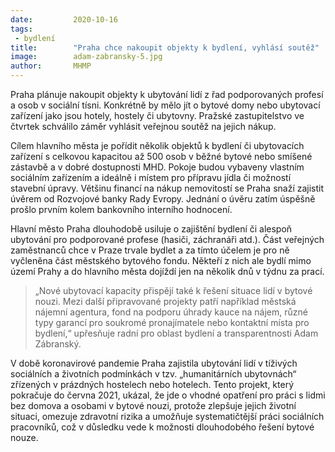 ```yaml
---
date:         2020-10-16
tags:         
 - bydlení
title:        "Praha chce nakoupit objekty k bydlení, vyhlásí soutěž"
image: 	      adam-zabransky-5.jpg
author:       MHMP
---
```


Praha plánuje nakoupit objekty k ubytování lidí z řad podporovaných profesí a osob v sociální tísni. Konkrétně by mělo jít o bytové domy nebo ubytovací zařízení jako jsou hotely, hostely či ubytovny. Pražské zastupitelstvo ve čtvrtek schválilo záměr vyhlásit veřejnou soutěž na jejich nákup.

Cílem hlavního města je pořídit několik objektů k bydlení či ubytovacích zařízení s celkovou kapacitou až 500 osob v běžné bytové nebo smíšené zástavbě a v dobré dostupnosti MHD. Pokoje budou vybaveny vlastním sociálním zařízením a ideálně i místem pro přípravu jídla či možností stavební úpravy. Většinu financí na nákup nemovitostí se Praha snaží zajistit úvěrem od Rozvojové banky Rady Evropy. Jednání o úvěru zatím úspěšně prošlo prvním kolem bankovního interního hodnocení.

Hlavní město Praha dlouhodobě usiluje o zajištění bydlení či alespoň ubytování pro podporované profese (hasiči, záchranáři atd.). Část veřejných zaměstnanců chce v Praze trvale bydlet a za tímto účelem je pro ně vyčleněna část městského bytového fondu. Někteří z nich ale bydlí mimo území Prahy a do hlavního města dojíždí jen na několik dnů v týdnu za prací.

> „Nové ubytovací kapacity přispějí také k řešení situace lidí v bytové nouzi. Mezi další připravované projekty patří například městská nájemní agentura, fond na podporu úhrady kauce na nájem, různé typy garancí pro soukromé pronajímatele nebo kontaktní místa pro bydlení,“ upřesňuje radní pro oblast bydlení a transparentnosti Adam Zábranský.

V době koronavirové pandemie Praha zajistila ubytování lidí v tíživých sociálních a životních podmínkách v tzv. „humanitárních ubytovnách“ zřízených v prázdných hostelech nebo hotelech. Tento projekt, který pokračuje do června 2021, ukázal, že jde o vhodné opatření pro práci s lidmi bez domova a osobami v bytové nouzi, protože zlepšuje jejich životní situaci, omezuje zdravotní rizika a umožňuje systematičtější práci sociálních pracovníků, což v důsledku vede k možnosti dlouhodobého řešení bytové nouze.



 
